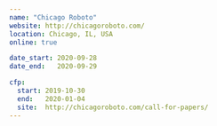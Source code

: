```yaml
---
name: "Chicago Roboto"
website: http://chicagoroboto.com/
location: Chicago, IL, USA
online: true

date_start: 2020-09-28
date_end:   2020-09-29

cfp:
  start: 2019-10-30
  end:   2020-01-04
  site:  http://chicagoroboto.com/call-for-papers/
---
```

